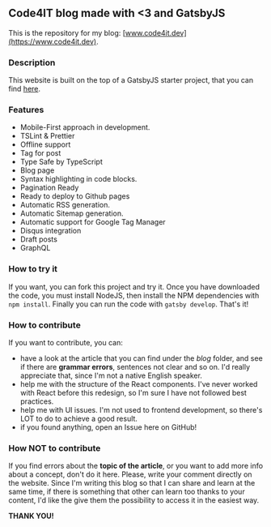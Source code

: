 ## Code4IT blog made with <3 and GatsbyJS

This is the repository for my blog: [www.code4it.dev](https://www.code4it.dev).

### Description
This website is built on the top of a GatsbyJS starter project, that you can find [here](https://github.com/mhadaily/gatsby-starter-typescript-power-blog).

### Features
  - Mobile-First approach in development.
  - TSLint & Prettier
  - Offline support
  - Tag for post
  - Type Safe by TypeScript
  - Blog page
  - Syntax highlighting in code blocks.
  - Pagination Ready
  - Ready to deploy to Github pages
  - Automatic RSS generation.
  - Automatic Sitemap generation.
  - Automatic support for Google Tag Manager
  - Disqus integration
  - Draft posts
  - GraphQL

### How to try it

If you want, you can fork this project and try it. Once you have downloaded the code, you must install NodeJS, then install the NPM dependencies with `npm install`. Finally you can run the code with `gatsby develop`. That's it!

### How to contribute

If you want to contribute, you can:

* have a look at the article that you can find under the _blog_ folder, and see if there are __grammar errors__, sentences not clear and so on. I'd really appreciate that, since I'm not a native English speaker.
* help me with the structure of the React components. I've never worked with React before this redesign, so I'm sure I have not followed best practices.
* help me with UI issues. I'm not used to frontend development, so there's LOT to do to achieve a good result.
* if you found anything, open an Issue here on GitHub! 

### How NOT to contribute

If you find errors about the __topic of the article__, or you want to add more info about a concept, don't do it here. Please, write your comment directly on the website. 
Since I'm writing this blog so that I can share and learn at the same time, if there is something that other can learn too thanks to your content, I'd like the give them the possibility to access it in the easiest way. 

__THANK YOU!__